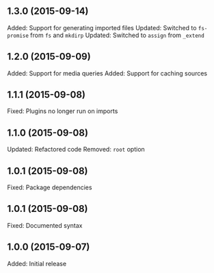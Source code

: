 ## 1.3.0 (2015-09-14)

Added: Support for generating imported files
Updated: Switched to `fs-promise` from `fs` and `mkdirp`
Updated: Switched to `assign` from `_extend`

## 1.2.0 (2015-09-09)

Added: Support for media queries
Added: Support for caching sources

## 1.1.1 (2015-09-08)

Fixed: Plugins no longer run on imports

## 1.1.0 (2015-09-08)

Updated: Refactored code
Removed: `root` option

## 1.0.1 (2015-09-08)

Fixed: Package dependencies

## 1.0.1 (2015-09-08)

Fixed: Documented syntax

## 1.0.0 (2015-09-07)

Added: Initial release
